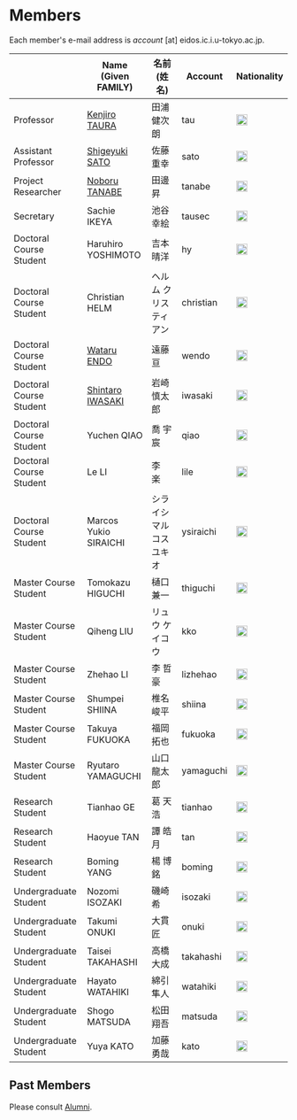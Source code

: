 # Members

Each member's e-mail address is _account_ [at] eidos.ic.i.u-tokyo.ac.jp.

||Name (Given FAMILY)|名前 (姓 名)|Account|Nationality|
|---|---|---|---|---|
|Professor|[Kenjiro TAURA](https://www.eidos.ic.i.u-tokyo.ac.jp/~tau/) |田浦 健次朗|tau|<img src="/img/Flag_of_Japan.png" height="20">|
|Assistant Professor|[Shigeyuki SATO](https://www.eidos.ic.i.u-tokyo.ac.jp/~sato/) |佐藤 重幸|sato|<img src="/img/Flag_of_Japan.png" height="20">|
|Project Researcher|[Noboru TANABE](https://www.linkedin.com/in/noboru-tanabe-8014846a/)|田邊 昇|tanabe|<img src="/img/Flag_of_Japan.png" height="20">|
|Secretary|Sachie IKEYA|池谷 幸絵|tausec|<img src="/img/Flag_of_Japan.png" height="20">|
|Doctoral Course Student|Haruhiro YOSHIMOTO|吉本 晴洋|hy|<img src="/img/Flag_of_Japan.png" height="20">|
|Doctoral Course Student|Christian HELM|ヘルム クリスティアン |christian|<img src="/img/Flag_of_German.png" height="20">|
|Doctoral Course Student|[Wataru ENDO](https://endowataru.github.io/) |遠藤 亘|wendo|<img src="/img/Flag_of_Japan.png" height="20">|
|Doctoral Course Student|[Shintaro IWASAKI](https://www.eidos.ic.i.u-tokyo.ac.jp/~iwasaki/index.htm) |岩崎 慎太郎|iwasaki|<img src="/img/Flag_of_Japan.png" height="20">|
|Doctoral Course Student|Yuchen QIAO|喬 宇宸 |qiao|<img src="/img/Flag_of_the_Peoples_Republic_of_China.png" height="20">|
|Doctoral Course Student|Le LI |李　楽 |lile|<img src="/img/Flag_of_the_Peoples_Republic_of_China.png" height="20">|
|Doctoral Course Student|Marcos Yukio SIRAICHI|シライシ マルコス ユキオ|ysiraichi|<img src="/img/Flag_of_Brazil.png" height="20">|
|Master Course Student|Tomokazu HIGUCHI|樋口 兼一|thiguchi|<img src="/img/Flag_of_Japan.png" height="20">|
|Master Course Student|Qiheng LIU|リュウ ケイコウ |kko|<img src="/img/Flag_of_the_Peoples_Republic_of_China.png" height="20">|
|Master Course Student|Zhehao LI|李 哲豪 |lizhehao|<img src="/img/Flag_of_the_Peoples_Republic_of_China.png" height="20">|
|Master Course Student|Shumpei SHIINA|椎名 峻平 |shiina|<img src="/img/Flag_of_Japan.png" height="20">|
|Master Course Student|Takuya FUKUOKA|福岡 拓也 |fukuoka |<img src="/img/Flag_of_Japan.png" height="20">|
|Master Course Student|Ryutaro YAMAGUCHI|山口 龍太郎|yamaguchi|<img src="/img/Flag_of_Japan.png" height="20">|
|Research Student|Tianhao GE|葛 天浩|tianhao|<img src="/img/Flag_of_the_Peoples_Republic_of_China.png" height="20">|
|Research Student|Haoyue TAN|譚 皓月|tan|<img src="/img/Flag_of_the_Peoples_Republic_of_China.png" height="20">|
|Research Student|Boming YANG|楊 博銘|boming|<img src="/img/Flag_of_the_Peoples_Republic_of_China.png" height="20">|
|Undergraduate Student|Nozomi ISOZAKI|磯崎 希 |isozaki |<img src="/img/Flag_of_Japan.png" height="20">|
|Undergraduate Student|Takumi ONUKI|大貫 匠 |onuki |<img src="/img/Flag_of_Japan.png" height="20">|
|Undergraduate Student|Taisei TAKAHASHI|高橋 大成 |takahashi|<img src="/img/Flag_of_Japan.png" height="20">|
|Undergraduate Student|Hayato WATAHIKI|綿引 隼人 |watahiki|<img src="/img/Flag_of_Japan.png" height="20">|
|Undergraduate Student|Shogo MATSUDA|松田 翔吾 |matsuda|<img src="/img/Flag_of_Japan.png" height="20">|
|Undergraduate Student|Yuya KATO|加藤 勇哉 |kato|<img src="/img/Flag_of_Japan.png" height="20">|

## Past Members

Please consult [Alumni](alumni.md).
